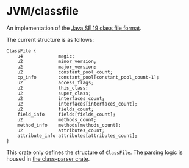 # JVM/classfile

An implementation of the [Java SE 19 class file format](https://docs.oracle.com/javase/specs/jvms/se19/html/jvms-4.html).

The current structure is as follows:

```
ClassFile {
    u4             magic;
    u2             minor_version;
    u2             major_version;
    u2             constant_pool_count;
    cp_info        constant_pool[constant_pool_count-1];
    u2             access_flags;
    u2             this_class;
    u2             super_class;
    u2             interfaces_count;
    u2             interfaces[interfaces_count];
    u2             fields_count;
    field_info     fields[fields_count];
    u2             methods_count;
    method_info    methods[methods_count];
    u2             attributes_count;
    attribute_info attributes[attributes_count];
}
```

This crate only defines the structure of `ClassFile`. The parsing logic is housed in [the class-parser crate](../class-parser).